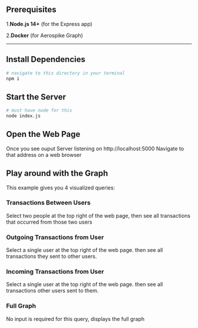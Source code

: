## Prerequisites

1.**Node.js 14+** (for the Express app)

2.**Docker** (for Aerospike Graph)

---

## Install Dependencies

```bash
# navigate to this directory in your terminal
npm i
```

## Start the Server

```bash
# must have node for this
node index.js
```

## Open the Web Page

Once you see ouput Server listening on http://localhost:5000
Navigate to that address on a web browser

## Play around with the Graph

This example gives you 4 visualized queries:

### Transactions Between Users

Select two people at the top right of the web page,
then see all transactions that occurred from those
two users

### Outgoing Transactions from User

Select a single user at the top right of the web page.
then see all transactions they sent to other users.

### Incoming Transactions from User

Select a single user at the top right of the web page.
then see all transactions other users sent to them.

### Full Graph

No input is required for this query, displays the full graph